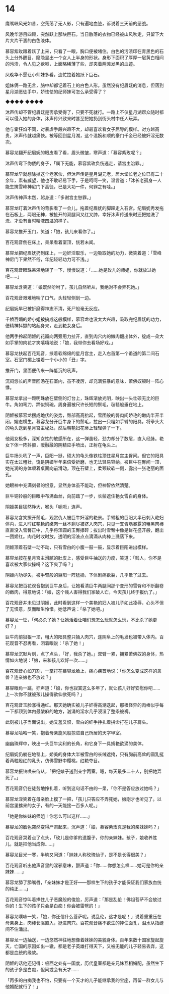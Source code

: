 # 14

鹰嘴峡风光如昔，空荡荡了无人影，只有遍地血迹，诉说着三天前的恶战。

风晚华游目四顾，突然跃上那块巨石。当日散落的衣物已经被山风吹走，只留下大片大片干涸的白色液体。

慕容紫玫跟着跃了上来，只看了一眼，胸口便被堵住。白色的污渍印在青黑色的石头上分外醒目，隐隐显出一个女人上半身的形状。身形下面积了厚厚一层黄白相间的污渍，令人见之欲呕，上面略稀薄了些，却夹着两滩发黑的血迹。

凤晚华不愿让小师妹多看，连忙拉着她跃下巨石。

姐妹俩一路无言，脑中却都记着石上的白色人形。虽然没有纪眉妩的消息，但落到星月湖恶徒手中，娇怯怯的纪师妹可怎么承受得了？

◆◆◆◆ ◆◆◆◆

沐声传却不管纪眉妩是否承受得了，只要不死就行。一路上不仅星月湖帮众随时都可以侵入她的身体，沐声传兴致来时甚至把她扔到街头村中任人玩弄。

他与霍狂焰不同，对暴虐手段兴趣不大，却最喜欢看女子屈辱的模样。对方越高贵，沐声传就越痛快。被等回到星月湖，这个温婉和顺的豪门千金已经被奸淫无数次。

慕容龙翻开纪眉妩的眼皮看了看，眉头微皱，寒声道：「慕容紫玫呢？」

沐声传弯下佝偻的身子，「属下无能，慕容紫玫负伤逃走，请宫主治罪。」

慕容龙早就想除掉这个老家伙，但沐声传是星月湖元老，居木堂长老之位已有二十余年，素有威望，他也不敢轻易下手，于是呵呵一笑，温言道：「沐长老孤身一人能生擒雪峰神尼门下高徒，已是大功一件，何罪之有哇。」

沐声传神声木然，躬身道：「多谢宫主恕罪。」

慕容龙盯着沐声传的背影看了一会儿，拖着纪眉妩的脚踝走入石宫。纪眉妩秀发拖在石板上，两眼无神，被扯开的双腿间又红又肿，幸好沐声传送来时还把她洗了洗，才没有当时精液四溢的样子。

慕容龙推开玉门，笑道：「娘，孩儿来看你了。」

百花观音倒在床上，呆呆看着室顶，恍若未闻。

慕容龙把纪眉妩扔到床上，一边奸淫取乐，一边吸取她的功力，微笑着道：「雪峰神尼门下果然不俗，年纪轻轻功力可不浅。」

百花观音眼珠呆滞地转了一下，慢慢说道：「……她是玫儿的师姐，你就放过她吧……」

慕容龙含笑道：「娘既然吩咐了，孩儿自然听从，我绝对不会弄死她。」

百花观音艰难地喘了口气，头轻轻侧到一边。

纪眉妩早已被折磨得神志不清，死尸般毫无反应。

千娇百媚的娇小姐被搞成这般模样，慕容龙也没太大兴趣，吸取完纪眉妩的功力，便精神抖擞的站起身来，走到艳女身后。

他两手拎起阴姬的花瓣向两旁用力扯开，直到肉穴内的嫩肉翻出体外，绽成一朵大如手掌的肉花才笑嘻嘻地说：「娘，我带你去看场好戏。」

慕容龙扶起百花观音，挟着软绵绵的星月宫主，走入右首第一个甬道的第二间石室。石室门楣上镂着一个小小的「丑」字。

推开门，里面便传来一阵低沉的吼声。

沉闷悠长的声音回汤在石室内，虽不凌厉，却充满狂暴的意味，萧佛奴顿时一阵心悸。

慕容龙拿出一颗明珠放在壁侧的灯台上，珠辉渐放光明，映出一头壮硕无比的巨牛。角如弯刀，蹄似铜碗，周身遍被尺许长短的鬃毛，毡毯般垂在地上。

阴姬被慕容龙摆成跪伏的姿势，臀部高高抬起，雪团般的臀肉间娇艳的嫩肉半开半闭，媚态横生。慕容龙分开巨牛身下的鬃毛，拉出一只粗如手臂的阳具，将拳头大的龟头送到星月宫主秘处，然后朝艳妇花蒂上轻轻弹了一下。

他阅女极多，深知女性的敏感所在，这一弹虽轻，劲力却分了数层，直入经脉。艳女下体一阵抖颤，暖融融的阴精应手喷出，正射在龟头上。

巨牛扬头吼了一声，巨阳一挺，硕大的龟头像铁柱顶住星月宫主臀间。但它的阳具实在太过粗壮，饶是阴姬半年来倍受折磨，也无法轻易容纳。被巨牛在臀间一顶，她光润的身体顺着桌面向前滑动，顶在石壁上，柔颈软软一侧，露出一张艳丽的面孔。

她眼神中充满刻骨的恨意，显然身体虽不能动，但神智依然清楚。

巨牛铜铃般的巨眼中布满血丝，向前踏了一步，长鬃遮住艳女雪白的身体。

阴姬美目猛然睁大，喉头「呃呃」连声。

慕容龙含笑撩开鬃毛，观赏仇人被巨牛奸淫的艳景。手臂粗的巨阳大半已刺入艳妇体内，进入时红艳艳的嫩肉一丝不剩尽被挤入肉穴，只见一支青筋暴露的粗黑肉棒直直没入雪臀正中，几乎将浑圆的玉臀撑碎；拔出时雪臀中像是鲜花盛开般，翻出一团娇红。肉花时收时放，透明的淫液点点滴滴从肉棒上溅落下来。

阴姬顶着石壁一动不动，只有雪白的小腹一鼓一鼓，显示着巨阳进出模样。

慕容龙按在星月宫主滑腻的肚皮上，感受巨牛抽送的力度，笑道：「贱人，你不是喜欢被大家伙操吗？这下爽了吗？」

阴姬内功尽失，被手臂般的巨阳一阵猛捅，下体剧痛欲裂，几乎晕了过去。

慕容龙把百花观音抱到巨牛身后，让她看清巨牛两腿间那个变形的雪臀和不断翻卷的嫩肉，得意地说：「娘，这个贱人害得我们家破人亡，今天孩儿终于报仇了。」

百花观音并未见过阴姬，此时看到这样一个美艳的妇人被儿子如此凌辱，心头不但了无恨意，反而暗生怜惜。她低声说：「杀了她吧。」

慕容龙一怔，「何必杀了她？让她活着让咱们想怎么玩就怎么玩，不比杀了她更好？」

巨牛向前狠狠一顶，粗大的阳具整只捅入肉穴，连阴阜上的毛发也被带入体内。百花观音不忍再看，闭着眼说：「杀了她！」

慕容龙沉默片刻，点了点头，「好，我杀了她。」双臂一紧，拥紧萧佛奴的身体，热情如火地说：「娘，来和孩儿欢好一次……」

百花观音心如刀割，一掌打在慕容龙脸上，痛心疾首地说：「你怎么变成这样的禽兽？连亲娘也不放过？」

慕容眼角一跳，狞声道：「娘，你也寂寞这么多年了，就让孩儿好好安慰你吧……上一次你不就被孩儿操得欲仙欲死吗？」

百花观音玉脸涨得通红。那天她确实被儿子奸得高潮迭起，那根怪异的肉棒似乎每一下都顶到体内最酸麻的地方，汹涌的淫水几乎浸湿了整条被褥。

此刻被儿子当面说出，她又羞又恨，雪白的纤手挣扎着拼命打在儿子肩头。

慕容龙哈哈一笑，抱着母亲旋风般掠进自己所居的天字甲室。

幽幽珠辉中，映出一头巨牛尖利的长角，和它身下一具娇艳欲滴的美体。

纪眉妩仍躺在地毯上，娇美的身体大半被雪白的长绒遮掩，只有胸前高耸的圆乳挺着两粒殷红的乳头，仿佛雪野中樱桃，红艳夺目。

慕容龙振铃唤来侍从，「把纪婊子送到亲字丙室。嗯，每天最多二十人，别把她弄死了。」

百花观音仍在徒劳地挣扎着，听到这句话不由的一呆，「你不是答应放过她吗？」

慕容龙淫笑着在母亲脸上摸了一把，「孩儿只答应不弄死她，娘刚才也听见了。以前宫里掳来的女子，有的一天能接一百多人呢。」

「她是你妹妹的师姐！你怎么可以这样……」

慕容龙的脸色突然变得严肃起来，沉声道：「娘，慕容紫玫真是我的亲妹妹吗？」

百花观音哭着点了点头，「玫儿是你爹的遗腹子，你的亲妹妹。孩子，娘收养胜儿，就是把他当成你……」

慕容龙目光一寒，半晌又问道：「妹妹人称玫瑰仙子，是不是长得很美？」

百花观音听出他声音里的淫邪意味，颤声道：「你……你想怎么样……她可是你的亲妹妹……」

慕容龙舔了舔嘴唇，「亲妹妹才是正好——那样生下的孩子才能保证我们家族血统的纯正……」

百花观音惊叫着捧住儿子恶魔般的俊脸，厉声道：「那是乱伦！佛祖菩萨不会放过你的！生下的孩子只会是白痴！你会被雷劈的！」

慕容龙噗哧一笑，「娘，你还信什么菩萨呢。说乱伦，这才是呢！」说着重重压在母亲身上，肉棒长驱直入，挺进肉穴。百花观音痛不欲生的捧住面孔，泪水从指缝间不住涌出。

慕容龙一边抽送，一边悠然神往地想像着妹妹的美貌身体。百年来数十国家旋起旋灭，亡国的原因如出一辙，都是老子英雄打得天下，又被无能的儿子轻易丢弃，这都是血统的缘故。

阴姬的话他还记得：极西之处有一国度，历代皇室都是亲兄妹互相婚配，虽然生下的孩子多是白痴，但间或会有天才……

「再多的白痴我也不怕，只要有一个天才的儿子能继承我的宝座，再留一群女儿与他婚配就行了！」

